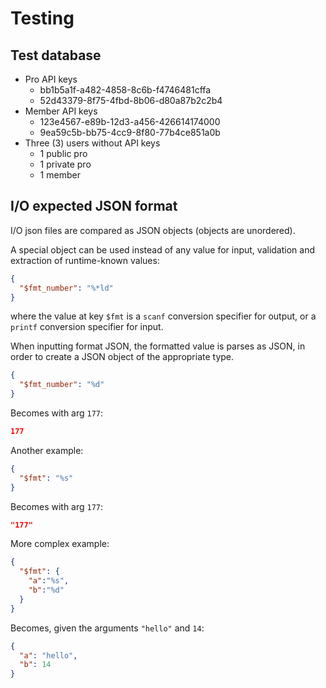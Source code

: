 # Testing

## Test database

- Pro API keys
  - bb1b5a1f-a482-4858-8c6b-f4746481cffa
  - 52d43379-8f75-4fbd-8b06-d80a87b2c2b4
- Member API keys
  - 123e4567-e89b-12d3-a456-426614174000
  - 9ea59c5b-bb75-4cc9-8f80-77b4ce851a0b
- Three (3) users without API keys
  - 1 public pro
  - 1 private pro
  - 1 member

## I/O expected JSON format

I/O json files are compared as JSON objects (objects are unordered).

A special object can be used instead of any value for input, validation and extraction of runtime-known values:

```json
{
  "$fmt_number": "%*ld"
}
```

where the value at key `$fmt` is a `scanf` conversion specifier for output, or a `printf` conversion specifier for input.

When inputting format JSON, the formatted value is parses as JSON, in order to create a JSON object of the appropriate type.

```json
{
  "$fmt_number": "%d"
}
```

Becomes with arg `177`:

```json
177
```

Another example:

```json
{
  "$fmt": "%s"
}
```

Becomes with arg `177`:

```json
"177"
```

More complex example:

```json
{
  "$fmt": {
    "a":"%s",
    "b":"%d"
  }
}
```

Becomes, given the arguments `"hello"` and `14`:

```json
{
  "a": "hello",
  "b": 14
}
```
